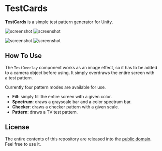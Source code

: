 TestCards
=========

**TestCards** is a simple test pattern generator for Unity.

![screenshot](http://i.imgur.com/NvPD8N2.png)
![screenshot](http://i.imgur.com/8P1LkKu.png)

![screenshot](http://i.imgur.com/B8Per7Q.png)
![screenshot](http://i.imgur.com/5Kucyfi.png)

How To Use
----------

The `TestOverlay` component works as an image effect, so it has to be added to
a camera object before using. It simply overdraws the entire screen with a test
pattern.

Currently four pattern modes are available for use.

- **Fill**: simply fill the entire screen with a given color.
- **Spectrum**: draws a grayscale bar and a color spectrum bar.
- **Checker**: draws a checker pattern with a given scale.
- **Pattern**: draws a TV test pattern.

License
-------

The entire contents of this repository are released into the
[public domain][Unlicense]. Feel free to use it.

[Unlicense]: http://unlicense.org/

